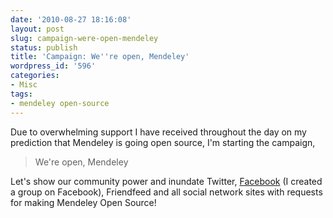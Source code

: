 ```yaml
---
date: '2010-08-27 18:16:08'
layout: post
slug: campaign-were-open-mendeley
status: publish
title: 'Campaign: We''re open, Mendeley'
wordpress_id: '596'
categories:
- Misc
tags:
- mendeley open-source
---
```


Due to overwhelming support I have received throughout the day on my prediction that Mendeley is going open source, I'm starting the campaign, 



> We're open, Mendeley



Let's show our community power and inundate  Twitter, [Facebook](http://www.facebook.com/#!/group.php?gid=153928757951484) (I created a group on Facebook), Friendfeed and all social network sites with requests for making Mendeley Open Source! 
